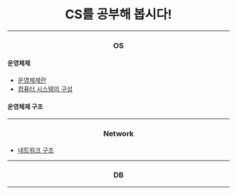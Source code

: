 # <center>CS를 공부해 봅시다!</center>
--------------------------------------
### <center>OS</center>
#### 운영체제
- [운영체제란](OS/운영체제/운영체제란.md)
- [컴퓨터 시스템의 구성](OS/운영체제/컴퓨터%20시스템의%20구성.md)
#### 운영체제 구조

-----------------------
### <center>Network</center>
- [네트워크 구조](Network/네트워크%20구조.md)
-----------------------
### <center>DB</center>

-----------------------
